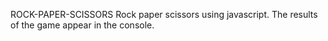 ROCK-PAPER-SCISSORS
Rock paper scissors using javascript. The results of the game appear in the console. 
